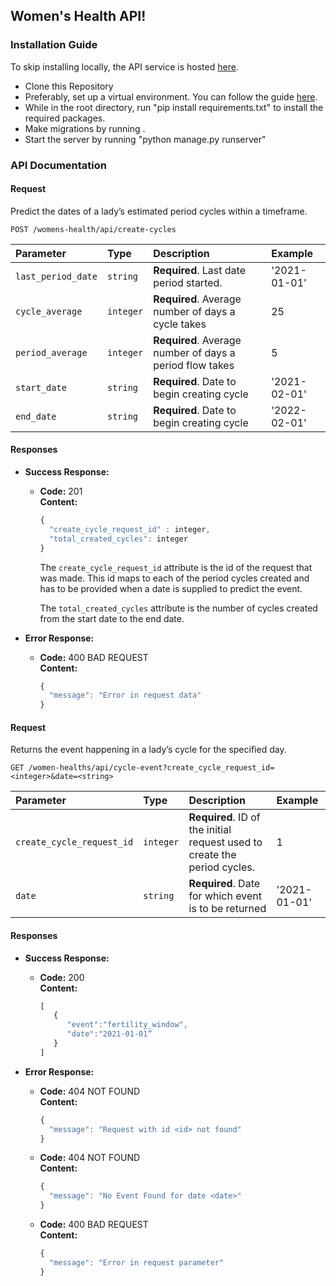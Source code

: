 ## Women's Health API!


### Installation Guide
To skip installing locally, the API service is hosted [here](https://womens-health-api.herokuapp.com).

* Clone this Repository
* Preferably, set up a virtual environment. You can follow the guide [here](https://docs.python.org/3/library/venv.html).
* While in the root directory, run "pip install requirements.txt" to install the required packages.
* Make migrations by running .
* Start the server by running "python manage.py runserver"

### API Documentation

#### Request
Predict the dates of a lady’s estimated period cycles within a timeframe.
```http
POST /womens-health/api/create-cycles
```

| Parameter | Type | Description | Example |
| :--- | :--- | :--- | :--- |
| `last_period_date` | `string` | **Required**. Last date period started. | '2021-01-01' |
| `cycle_average` | `integer` | **Required**. Average number of days a cycle takes | 25 |
| `period_average` | `integer` | **Required**. Average number of days a period flow takes | 5 |
| `start_date` | `string` | **Required**. Date to begin creating cycle  | '2021-02-01' |
| `end_date` | `string` | **Required**. Date to begin creating cycle  | '2022-02-01' |

#### Responses

* **Success Response:**

  * **Code:** 201 <br />
    **Content:** <br>
    ```javascript
    {
      "create_cycle_request_id" : integer,
      "total_created_cycles": integer
    }
    ```

    The `create_cycle_request_id` attribute is the id of the request that was made. This id maps to each of the period cycles created and has to be provided when a date is supplied to predict the event.
    
    The `total_created_cycles` attribute is the number of cycles created from the start date to the end date.
 
* **Error Response:**

  * **Code:** 400 BAD REQUEST <br />
    **Content:** <br> 
    ```javascript
    {
      "message": "Error in request data"
    }
    ```

#### Request
Returns the event happening in a lady’s cycle for the specified day.
```http
GET /women-healths/api/cycle-event?create_cycle_request_id=<integer>&date=<string>
```

| Parameter | Type | Description | Example |
| :--- | :--- | :--- | :--- |
| `create_cycle_request_id` | `integer` | **Required**. ID of the initial request used to create the period cycles. | 1 |
| `date` | `string` | **Required**. Date for which event is to be returned  | '2021-01-01' |

#### Responses

* **Success Response:**

  * **Code:** 200 <br />
    **Content:** <br>
    ```javascript
    [
       {
          "event":"fertility_window",
          "date":"2021-01-01”
       }
    ]
    ```
  
* **Error Response:**

  * **Code:** 404 NOT FOUND <br />
    **Content:** <br> 
    ```javascript
    {
      "message": "Request with id <id> not found"
    }
    ```

  * **Code:** 404 NOT FOUND <br />
    **Content:** <br> 
    ```javascript
    {
      "message": "No Event Found for date <date>"
    }
    ```

  * **Code:** 400 BAD REQUEST <br />
    **Content:** <br> 
    ```javascript
    {
      "message": "Error in request parameter"
    }
    ```

